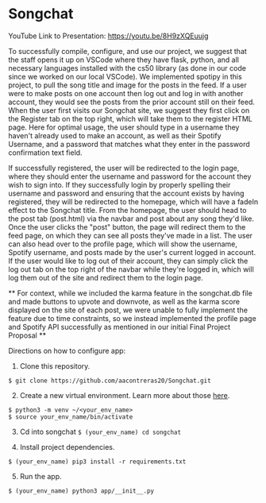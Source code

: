 # Songchat
YouTube Link to Presentation: https://youtu.be/8H9zXQEuujg

To successfully compile, configure, and use our project, we suggest that the staff opens it up on VSCode where they have flask, python, and all necessary languages installed with the cs50 library (as done in our code since we worked on our local VSCode). We implemented spotipy in this project, to pull the song title and image for the posts in the feed. If a user were to make posts on one account then log out and log in with another account, they would see the posts from the prior account still on their feed. When the user first visits our Songchat site, we suggest they first click on the Register tab on the top right, which will take them to the register HTML page. Here for optimal usage, the user should type in a username they haven't already used to make an account, as well as their Spotify Username, and a password that matches what they enter in the password confirmation text field.

If successfully registered, the user will be redirected to the login page, where they should enter the username and password for the account they wish to sign into. If they successfully login by properly spelling their username and password and ensuring that the account exists by having registered, they will be redirected to the homepage, which will have a fadeIn effect to the Songchat title. From the homepage, the user should head to the post tab (post.html) via the navbar and post about any song they'd like. Once the user clicks the "post" button, the page will redirect them to the feed page, on which they can see all posts they've made in a list. The user can also head over to the profile page, which will show the username, Spotify username, and posts made by the user's current logged in account. If the user would like to log out of their account, they can simply click the log out tab on the top right of the navbar while they're logged in, which will log them out of the site and redirect them to the login page.

** For context, while we included the karma feature in the songchat.db file and made buttons to upvote and downvote, as well as the karma score displayed on the site of each post, we were unable to fully implement the feature due to time constraints, so we instead implemented the profile page and Spotify API successfully as mentioned in our initial Final Project Proposal **


Directions on how to configure app:

1. Clone this repository.

`$ git clone https://github.com/aacontreras20/Songchat.git`

2. Create a new virtual environment. Learn more about those [here](https://docs.python.org/3/tutorial/venv.html "Virtual Environments in Python").

`$ python3 -m venv ~/<your_env_name>`<br>
`$ source your_env_name/bin/activate`

3. Cd into songchat
`$ (your_env_name) cd songchat`

4. Install project dependencies.

`$ (your_env_name) pip3 install -r requirements.txt`

5. Run the app.

`$ (your_env_name) python3 app/__init__.py`


